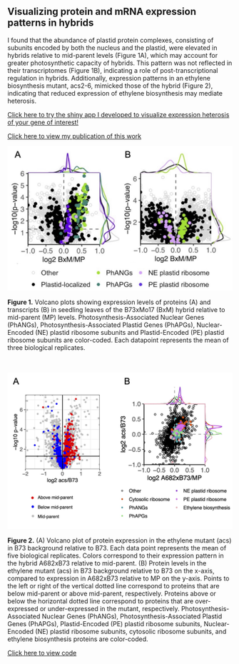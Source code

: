 ## Visualizing protein and mRNA expression patterns in hybrids

I found that the abundance of plastid protein complexes, consisting of subunits encoded by both the nucleus and the plastid, were elevated in hybrids relative to mid-parent levels (Figure 1A), which may account for greater photosynthetic capacity of hybrids. This pattern was not reflected in their transcriptomes (Figure 1B), indicating a role of post-transcriptional regulation in hybrids. Additionally, expression patterns in an ethylene biosynthesis mutant, acs2-6, mimicked those of the hybrid (Figure 2), indicating that reduced expression of ethylene biosynthesis may mediate heterosis.

[Click here to try the shiny app I developed to visualize expression heterosis of your gene of interest!](https://devonbirdseye.shinyapps.io/ExpressionViewer/)

[Click here to view my publication of this work](https://www.pnas.org/doi/abs/10.1073/pnas.2109332118)

<img src="images/expressionhet_legend.jpg?raw=true"/>

**Figure 1.** Volcano plots showing expression levels of proteins (A) and transcripts (B) in seedling leaves of the B73xMo17 (BxM) hybrid relative to mid-parent (MP) levels. Photosynthesis-Associated Nuclear Genes (PhANGs), Photosynthesis-Associated Plastid Genes (PhAPGs), Nuclear-Encoded (NE) plastid ribosome subunits and Plastid-Encoded (PE) plastid ribosome subunits are color-coded. Each datapoint represents the mean of three biological replicates.

<br><br>
<img src="images/ethylene.jpg?raw=true"/>

**Figure 2.** (A) Volcano plot of protein expression in the ethylene mutant (acs) in B73 background relative to B73. Each data point represents the mean of five biological replicates. Colors correspond to their expression pattern in the hybrid A682xB73 relative to mid-parent. (B) Protein levels in the ethylene mutant (acs) in B73 background relative to B73 on the x-axis, compared to expression in A682xB73 relative to MP on the y-axis. Points to the left or right of the vertical dotted line correspond to proteins that are below mid-parent or above mid-parent, respectively. Proteins above or below the horizontal dotted line correspond to proteins that are over-expressed or under-expressed in the mutant, respectively. Photosynthesis-Associated Nuclear Genes (PhANGs), Photosynthesis-Associated Plastid Genes (PhAPGs), Plastid-Encoded (PE) plastid ribosome subunits, Nuclear-Encoded (NE) plastid ribosome subunits, cytosolic ribosome subunits, and ethylene biosynthesis proteins are color-coded.


[Click here to view code](https://github.com/devonbirdseye/HeterosisManuscript/blob/master/DataAnalyses.Rmd)
